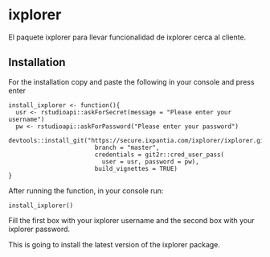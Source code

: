 # ixplorer

El paquete ixplorer para llevar funcionalidad de ixplorer cerca al cliente. 

## Installation 

For the installation copy and paste the following in your console and press enter

```
install_ixplorer <- function(){
  usr <- rstudioapi::askForSecret(message = "Please enter your username")
  pw <- rstudioapi::askForPassword("Please enter your password")
  devtools::install_git("https://secure.ixpantia.com/ixplorer/ixplorer.git", 
                        branch = "master", 
                        credentials = git2r::cred_user_pass(
                          user = usr, password = pw),
                        build_vignettes = TRUE)
}
```

After running the function, in your console run:

```
install_ixplorer()
```

Fill the first box with your ixplorer username and the second box with your
ixplorer password.

This is going to install the latest version of the ixplorer package.
